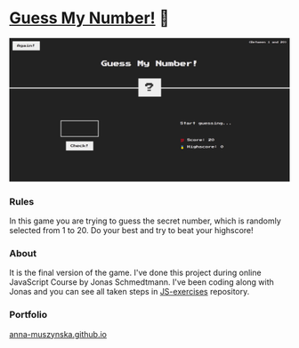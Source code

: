 # [Guess My Number!](https://anna-muszynska.github.io/Guess-my-number/) :1234:

![Guess-my-number image](https://github.com/anna-muszynska/anna-muszynska.github.io/blob/master/images/Guess_my_number.png)

### Rules 
In this game you are trying to guess the secret number, which is randomly selected from 1 to 20. Do your best and try to beat your highscore!
### About 
It is the final version of the game. I've done this project during online JavaScript Course by Jonas Schmedtmann. I've been coding along with Jonas and you can see all taken steps in [JS-exercises](https://github.com/anna-muszynska/JS-exercises) repository. 
### Portfolio
[anna-muszynska.github.io](https://anna-muszynska.github.io/) 
